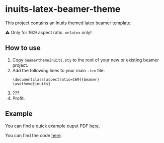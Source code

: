 # inuits-latex-beamer-theme
This project contains an Inuits themed latex beamer template.

:warning: Only for 16:9 aspect ratio. `xelatex` only!

## How to use
1. Copy `beamerthemeinuits.sty` to the root of your new or existing beamer project.
2. Add the following lines to your main `.tex` file:
    ```
    \documentclass[aspectratio=169]{beamer}
    \usetheme{inuits}
    ```
3. ???
4. Profit.

## Example
You can find a quick example ouput PDF [here](https://github.com/Samaruq/inuits-latex-beamer-theme/blob/main/example.pdf).

You can find the code [here](https://github.com/Samaruq/inuits-latex-beamer-theme/blob/main/example.tex).
